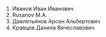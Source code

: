 1. Иванов Иван Иванович
2. Rusanov M.A.
3. Давлетьянов Арсен Альбертович
4. Кравцов Данила Вячеславович
